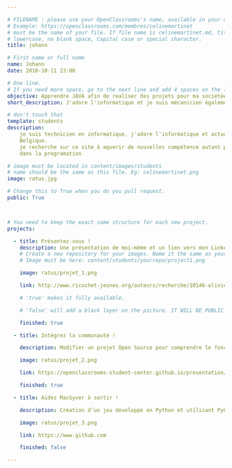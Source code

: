 ```yaml
---

# FILENAME : please use your OpenClassrooms's name, available in your url.
# Example: https://openclassrooms.com/membres/celinemartinet
# must be the name of your file. If file name is celinemartinet.md, title is celinemartinet.
# lowercase, no blank space, Capital case or special character.
title: johann

# First name or full name
name: Johann
date: 2018-10-11 23:08

# One line.
# If you need more space, go to the next line and add 4 spaces on the left, as in 'description'.
objective: Apprendre JAVA afin de realiser des projets pour ma sociétée.
short_description: J'adore l'informatique et je suis mécanicien égalemeent. J'apprends à coder le JAVA pour des projets pro.

# don't touch that
template: students
description:
    je suis technicien en informatique, j'adore l'informatique et actuellement je dispose de ma société en france comme en
    Belgique.
    je recherche sur ce site à aquerir de nouvelles compétence autant pour mon utilisation personnelle que pour me reconvertir
    dans la programation

# image must be located in content/images/students
# name should be the same as this file. Eg: celinemartinet.png
image: ratus.jpg

# Change this to True when you do you pull request.
public: True



# You need to keep the exact same structure for each new project.
projects:

  - title: Présentez-vous !
    description: Une présentation de moi-même et un lien vers mon LinkedIn.
    # Create a new repository for your images. Name it the same as your nickname and profile picture.
    # Image must be here: content/students/yourrepo/project1.png

    image: ratus/projet_1.png

    link: http://www.ricochet-jeunes.org/auteurs/recherche/10146-olivier-vogel

    # 'true' makes it fully available.

    # 'false' will add a black layer on the picture. IT WILL BE PUBLIC!

    finished: true

  - title: Intégrez la communauté !

    description: Modifier un projet Open Source pour comprendre le fonctionnement de Git, de Github et des pull requests. 

    image: ratus/projet_2.png

    link: https://openclassrooms-student-center.github.io/presentation/students/ratus.html

    finished: true

  - title: Aidez MacGyver à sortir !

    description: Création d’un jeu développé en Python et utilisant PyGame.

    image: ratus/projet_3.png

    link: https://www.github.com

    finished: false

---
```

